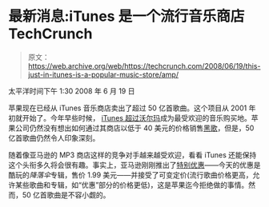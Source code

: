 # 最新消息:iTunes 是一个流行音乐商店 TechCrunch

> 原文：<https://web.archive.org/web/https://techcrunch.com/2008/06/19/this-just-in-itunes-is-a-popular-music-store/amp/>

太平洋时间下午 1:30 2008 年 6 月 19 日

苹果现在已经从 iTunes 音乐商店卖出了超过 50 亿首歌曲。这个项目从 2001 年初就开始了。今年早些时候， [iTunes 超过沃尔玛](https://web.archive.org/web/20230121164604/http://www.crunchgear.com/2008/02/27/itunes-poised-to-become-largest-music-retailer-in-us-within-the-year/)成为最受欢迎的音乐购买地。苹果公司仍然没有想出如何通过其商店以低于 40 美元的价格销售[黑歌](https://web.archive.org/web/20230121164604/http://www.walmart.com/catalog/product.do?product_id=9886204)，但是，50 亿首歌曲仍然令人印象深刻。

随着像亚马逊的 MP3 商店这样的竞争对手越来越受欢迎，看看 iTunes 还能保持这个头衔多久将会很有趣。事实上，亚马逊刚刚推出了[特别优惠](https://web.archive.org/web/20230121164604/http://www.amazon.com/gp/feature.html/ref=amb_link_6940572_1?ie=UTF8&docId=1000170271&pf_rd_m=ATVPDKIKX0DER&pf_rd_s=ilm&pf_rd_r=1RB8RMM6PZ6RCZD92RQY&pf_rd_t=101&pf_rd_p=408839001&pf_rd_i=163856011)——今天的优惠是酷玩的*降落伞*专辑，售价 1.99 美元——并接受了可变定价(流行歌曲价格更高，允许某些歌曲和专辑，如“优惠”部分的价格更低)，这是苹果迄今拒绝做的事情。然而，50 亿首歌曲是不容小觑的。